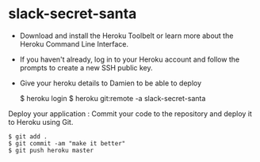# slack-secret-santa

- Download and install the Heroku Toolbelt or learn more about the Heroku Command Line Interface.
- If you haven't already, log in to your Heroku account and follow the prompts to create a new SSH public key.
- Give your heroku details to Damien to be able to deploy

    $ heroku login
    $ heroku git:remote -a slack-secret-santa

Deploy your application : Commit your code to the repository and deploy it to Heroku using Git.

    $ git add .
    $ git commit -am "make it better"
    $ git push heroku master
    
